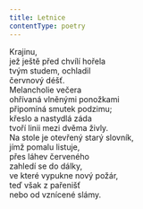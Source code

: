 ```yaml
---
title: Letnice
contentType: poetry
---
```


<section>

Krajinu,  
jež ještě před chvílí hořela  
tvým studem, ochladil  
červnový déšť.  
Melancholie večera  
ohřívaná vlněnými ponožkami  
připomíná smutek podzimu;  
křeslo a nastydlá záda  
tvoří linii mezi dvěma živly.  
Na stole je otevřený starý slovník,  
jímž pomalu listuje,  
přes láhev červeného  
zahledí se do dálky,  
ve které vypukne nový požár,  
teď však z pařenišť  
nebo od vznícené slámy.

</section>
